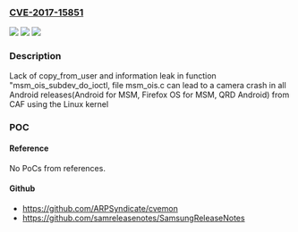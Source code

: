 ### [CVE-2017-15851](https://cve.mitre.org/cgi-bin/cvename.cgi?name=CVE-2017-15851)
![](https://img.shields.io/static/v1?label=Product&message=Android%20for%20MSM%2C%20Firefox%20OS%20for%20MSM%2C%20QRD%20Android&color=blue)
![](https://img.shields.io/static/v1?label=Version&message=n%2Fa&color=blue)
![](https://img.shields.io/static/v1?label=Vulnerability&message=Improper%20Input%20Validation%20in%20Automotive%20Multimedia&color=brighgreen)

### Description

Lack of copy_from_user and information leak in function "msm_ois_subdev_do_ioctl, file msm_ois.c can lead to a camera crash in all Android releases(Android for MSM, Firefox OS for MSM, QRD Android) from CAF using the Linux kernel

### POC

#### Reference
No PoCs from references.

#### Github
- https://github.com/ARPSyndicate/cvemon
- https://github.com/samreleasenotes/SamsungReleaseNotes


